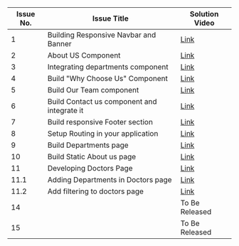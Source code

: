 
| Issue No. | Issue Title | Solution Video |
|-----------|------------|----------------|
| 1         | Building Responsive Navbar and Banner           | [Link](https://drive.google.com/file/d/17gS-UlwTNnVrlJ87Ks6IpKYbm8Cfv6aQ/view?usp=drive_link) |
| 2         | About US Component          | [Link](https://drive.google.com/file/d/1JixhkZZx_ojycqZLYsSw0MiZ1jAvvxbS/view?usp=drive_link) |
| 3         | Integrating departments component           | [Link](https://drive.google.com/file/d/1Kq_x8bz_xC0d1vu-246DWbNno9Ifk3Cj/view?usp=drive_link) |
| 4         | Build "Why Choose Us" Component           | [Link](https://drive.google.com/file/d/1PI0yUkfItKHg1LVScj72hIj6X9SUmSt-/view?usp=drive_link)|
| 5         | Build Our Team component           | [Link](https://drive.google.com/file/d/1BZVmuC0SMfk84XEgnYvycicATtKYlg-p/view?usp=drive_link) |
| 6         | Build Contact us component and integrate it    | [Link](https://www.loom.com/share/e85fa9e698174be1a69063fd745f5f78?sid=31db1cf3-63d7-41b8-ba1f-671e345b25f6) |
| 7         | Build responsive Footer section           |  [Link](https://www.loom.com/share/42eb1f952dfa4355a9b16f29e2594a70?sid=b5fc4744-811a-4a76-a92f-c6c1ae43f773) |
| 8         | Setup Routing in your application           |  [Link](https://www.loom.com/share/4c9deda3e5d14602a83319ee304b0133?sid=ef1cf536-abb5-4178-975d-441fbcc0c64a) |
| 9         | Build Departments page           |  [Link](https://www.loom.com/share/7c0b894d4aed4c22b2ed77998cab1dad?sid=a0aca612-88d1-4fb0-a07e-f812a90c44fb) |
| 10        | Build Static About us page           |  [Link](https://www.loom.com/share/93822d5291fc40bf96fae7bdf3b34eca?sid=90682f05-7559-4ee1-9ef3-94b08a804b44) |
| 11        | Developing Doctors Page           |  [Link](https://www.loom.com/share/c7f2dc52c1df4d52b92c2b4f1b2f11a8?sid=6c61fbb5-2742-41dd-863c-93b2f3824d83) |
| 11.1        | Adding Departments in Doctors page           |  [Link](https://www.loom.com/share/7a7f384b2c8b4c189ff39dbc12b8a8ad?sid=d219e7be-53fa-4679-978a-60d7ca7d2bcd) |
| 11.2        | Add filtering to doctors page           |  [Link](https://www.loom.com/share/7e8bb4aa830641d9ba0a51c814f8a03c?sid=2948d5f2-8e7a-4d06-a243-9917a51e0646) |
| 14        |            | To Be Released |
| 15        |            | To Be Released |

